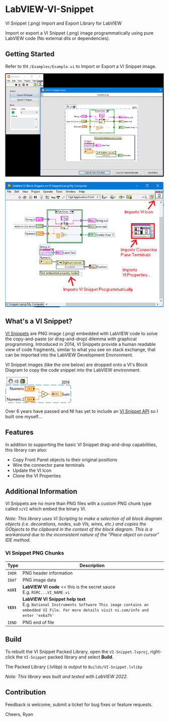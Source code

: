 # LabVIEW-VI-Snippet
VI Snippet (.png) Import and Export Library for LabVIEW

Import or export a VI Snippet (.png) image programmatically using pure
LabVIEW code (No external dlls or dependencies).

## Getting Started

Refer to tht `/Examples/Example.vi` to Import or Export a VI Snippet image.

![VI-Snippet Example](/Demo.png)

![VI-Snippet Sample](/Help/Sample.png)

## What's a VI Snippet?
[VI Snippets](http://www.ni.com/tutorial/9330/en/) are PNG image (.png)
embedded with LabVIEW code to solve the copy-and-paste (or drag-and-drop)
dilemma with graphical programming. Introduced in 2014, VI Snippets provide
a human readable view of code fragments, similar to what you see on
stack exchange, that can be imported into the LabVIEW Development
Environment.

VI Snippet images (like the one below) are dropped onto a VI's Block
Diagram to copy the code snippet into the LabVIEW environment.

![Basic VI Snippet](/Examples/Snippets/basic.png)

Over 6 years have passed and NI has yet to include an
[VI Snippet API](http://www.ni.com/tutorial/9330/en/)
so I built one myself...

## Features
In addition to supporting the basic VI Snippet drag-and-drop capabilities,
this library can also:
- Copy Front Panel objects to their original positions
- Wire the connector pane terminals
- Update the VI Icon
- Clone the VI Properties

## Additional Information
VI Snippets are no more than PNG files with a custom PNG chunk
type called `niVI` which embed the binary VI.

*Note: This library uses VI Scripting to make a selection of all block diagram
objects (i.e. decorations, nodes, sub VIs, wires, etc.) and copies the
GObjects to the clipboard in the context of the block diagram.
This is a workaround due to the inconsistent nature of the
"Place object on cursor" IDE method.*

### VI Snippet PNG Chunks

| Type | Description |
| --- | --- |
| `IHDR` | PNG header information |
| `IDAT` | PNG image data |
| **`niVI`** | **LabVIEW VI code** << this is the secret sauce<br>E.g. `RSRC...VI_NAME.vi` |
| **`tEXt`** | **LabVIEW VI Snippet help text**<br>E.g. `National Instruments Software This image contains an embedded VI File. For more details visit ni.com/info and enter 'ex6a7h'` |
| `IEND` | PNG end of file |

## Build
To rebuilt the VI Snippet Packed Library, open the `VI-Snippet.lvproj`,
right-click the `VI-Snippet` packed library and select **Build**.

The Packed Library (.lvlibp) is output to `Builds/VI-Snippet.lvlibp`

*Note: This library was built and tested with LabVIEW 2022.*

## Contribution
Feedback is welcome, submit a ticket for bug fixes or feature requests.

Cheers,
Ryan
